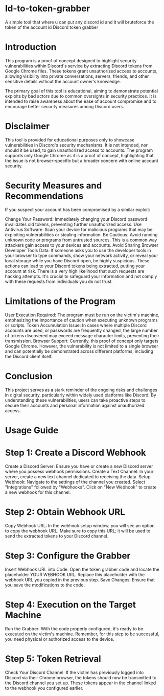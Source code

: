 # Id-to-token-grabber
A simple tool that where u can put any discord id and it will bruteforce the token of the account id
Discord token grabber
# Introduction
This program is a proof of concept designed to highlight security vulnerabilities within Discord's service by extracting Discord tokens from Google Chrome files. These tokens grant unauthorized access to accounts, allowing visibility into private conversations, servers, friends, and other sensitive details without the account owner's knowledge.

The primary goal of this tool is educational, aiming to demonstrate potential exploits by bad actors due to common oversights in security practices. It is intended to raise awareness about the ease of account compromise and to encourage better security measures among Discord users.

# Disclaimer
This tool is provided for educational purposes only to showcase vulnerabilities in Discord's security mechanisms. It is not intended, nor should it be used, to gain unauthorized access to accounts. The program supports only Google Chrome as it is a proof of concept, highlighting that the issue is not browser-specific but a broader concern with online account security.

# Security Measures and Recommendations
If you suspect your account has been compromised by a similar exploit:

Change Your Password: Immediately changing your Discord password invalidates old tokens, preventing further unauthorized access.
Use Antivirus Software: Scan your device for malicious programs that may be exploiting vulnerabilities or stealing information.
Be Cautious: Avoid running unknown code or programs from untrusted sources. This is a common way attackers gain access to your devices and accounts.
Avoid Sharing Browser Developer Tools Data: If someone asks you to use the developer tools in your browser to type commands, show your network activity, or reveal your local storage while you have Discord open, be highly suspicious. These actions can lead to your Discord tokens being extracted, putting your account at risk. There is a very high likelihood that such requests are hacking attempts. It's crucial to safeguard your information and not comply with these requests from individuals you do not trust.
# Limitations of the Program
User Execution Required: The program must be run on the victim's machine, emphasizing the importance of caution when executing unknown programs or scripts.
Token Accumulation Issue: In cases where multiple Discord accounts are used, or passwords are frequently changed, the large number of tokens discovered may exceed message character limits, preventing their transmission.
Browser Support: Currently, this proof of concept only targets Google Chrome. However, the vulnerability is not limited to a single browser and can potentially be demonstrated across different platforms, including the Discord client itself.
# Conclusion
This project serves as a stark reminder of the ongoing risks and challenges in digital security, particularly within widely used platforms like Discord. By understanding these vulnerabilities, users can take proactive steps to secure their accounts and personal information against unauthorized access.

# Usage Guide
# Step 1: Create a Discord Webhook
Create a Discord Server: Ensure you have or create a new Discord server where you possess webhook permissions.
Create a Text Channel: In your server, create a new text channel dedicated to receiving the data.
Setup Webhook:
Navigate to the settings of the channel you created.
Select "Integrations" followed by "Webhooks".
Click on "New Webhook" to create a new webhook for this channel.
# Step 2: Obtain Webhook URL
Copy Webhook URL: In the webhook setup window, you will see an option to copy the webhook URL. Make sure to copy this URL; it will be used to send the extracted tokens to your Discord channel.
# Step 3: Configure the Grabber
Insert Webhook URL into Code: Open the token grabber code and locate the placeholder YOUR WEBHOOK URL. Replace this placeholder with the webhook URL you copied in the previous step.
Save Changes: Ensure that you save the modifications to the code.
# Step 4: Execution on the Target Machine
Run the Grabber: With the code properly configured, it's ready to be executed on the victim's machine. Remember, for this step to be successful, you need physical or authorized access to the device.
# Step 5: Token Retrieval
Check Your Discord Channel: If the victim has previously logged into Discord via their Chrome browser, the tokens should now be transmitted to the Discord channel you set up. These tokens appear in the channel linked to the webhook you configured earlier.
